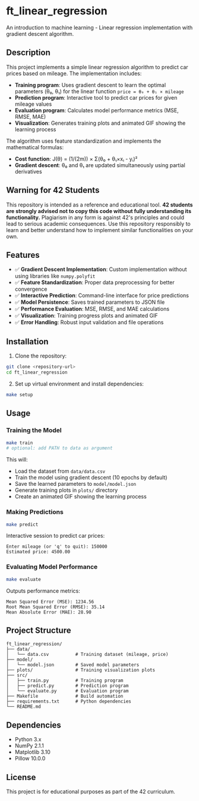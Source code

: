 # ft_linear_regression

An introduction to machine learning - Linear regression implementation with gradient descent algorithm.

## Description

This project implements a simple linear regression algorithm to predict car prices based on mileage. The implementation includes:

- **Training program**: Uses gradient descent to learn the optimal parameters (θ₀, θ₁) for the linear function `price = θ₀ + θ₁ × mileage`
- **Prediction program**: Interactive tool to predict car prices for given mileage values
- **Evaluation program**: Calculates model performance metrics (MSE, RMSE, MAE)
- **Visualization**: Generates training plots and animated GIF showing the learning process

The algorithm uses feature standardization and implements the mathematical formulas:
- **Cost function**: J(θ) = (1/(2m)) × Σ(θ₀ + θ₁×xᵢ - yᵢ)²
- **Gradient descent**: θ₀ and θ₁ are updated simultaneously using partial derivatives

## Warning for 42 Students

This repository is intended as a reference and educational tool. **42 students are strongly advised not to copy this code without fully understanding its functionality.** Plagiarism in any form is against 42's principles and could lead to serious academic consequences. Use this repository responsibly to learn and better understand how to implement similar functionalities on your own.

## Features

- ✅ **Gradient Descent Implementation**: Custom implementation without using libraries like `numpy.polyfit`
- ✅ **Feature Standardization**: Proper data preprocessing for better convergence
- ✅ **Interactive Prediction**: Command-line interface for price predictions
- ✅ **Model Persistence**: Saves trained parameters to JSON file
- ✅ **Performance Evaluation**: MSE, RMSE, and MAE calculations
- ✅ **Visualization**: Training progress plots and animated GIF
- ✅ **Error Handling**: Robust input validation and file operations

## Installation

1. Clone the repository:
```bash
git clone <repository-url>
cd ft_linear_regression
```

2. Set up virtual environment and install dependencies:
```bash
make setup
```

## Usage

### Training the Model
```bash
make train
# optional: add PATH to data as argument
```

This will:
- Load the dataset from `data/data.csv`
- Train the model using gradient descent (10 epochs by default)
- Save the learned parameters to `model/model.json`
- Generate training plots in `plots/` directory
- Create an animated GIF showing the learning process

### Making Predictions
```bash
make predict
```

Interactive session to predict car prices:
```
Enter mileage (or 'q' to quit): 150000
Estimated price: 4500.00
```

### Evaluating Model Performance
```bash
make evaluate
```

Outputs performance metrics:
```
Mean Squared Error (MSE): 1234.56
Root Mean Squared Error (RMSE): 35.14
Mean Absolute Error (MAE): 28.90
```

## Project Structure

```
ft_linear_regression/
├── data/
│   └── data.csv          # Training dataset (mileage, price)
├── model/
│   └── model.json        # Saved model parameters
├── plots/                # Training visualization plots
├── src/
│   ├── train.py          # Training program
│   ├── predict.py        # Prediction program
│   └── evaluate.py       # Evaluation program
├── Makefile              # Build automation
├── requirements.txt      # Python dependencies
└── README.md
```


## Dependencies

- Python 3.x
- NumPy 2.1.1
- Matplotlib 3.10
- Pillow 10.0.0


## License

This project is for educational purposes as part of the 42 curriculum.
